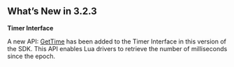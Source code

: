 
## What’s New in 3.2.3


**Timer Interface**

A new API: [GetTime][1] has been added to the Timer Interface in this version of the SDK. This API enables Lua drivers to retrieve the number of milliseconds since the epoch.

[1]:	https://snap-one.github.io/docs-driverworks-api/#gettime